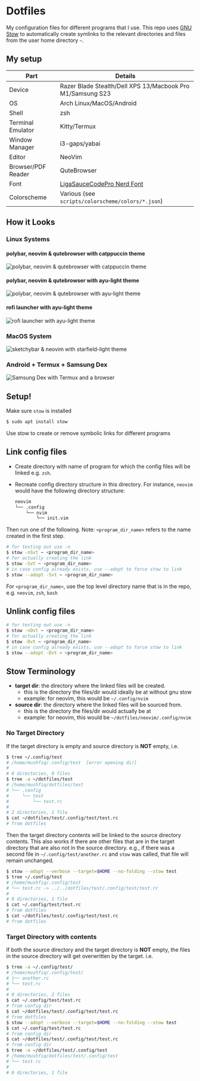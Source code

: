 # Dotfiles

My configuration files for different programs that I use. This repo uses [GNU Stow](https://www.gnu.org/software/stow/) to automatically create symlinks to the relevant directories and files from the user home directory `~`.

## My setup

| Part               | Details                                                                                |
|--------------------|----------------------------------------------------------------------------------------|
| Device             | Razer Blade Stealth/Dell XPS 13/Macbook Pro M1/Samsung S23                             |
| OS                 | Arch Linux/MacOS/Android                                                               |
| Shell              | zsh                                                                                    |
| Terminal Emulator  | Kitty/Termux                                                                           |
| Window Manager     | i3-gaps/yabai                                                                          |
| Editor             | NeoVim                                                                                 |
| Browser/PDF Reader | QuteBrowser                                                                            |
| Font               | [LigaSauceCodePro Nerd Font](https://github.com/Bo-Fone/Liga-Sauce-Code-Pro-Nerd-Font) |
| Colorscheme        | Various (see `scripts/colorscheme/colors/*.json`)                                    |

## How it Looks

### Linux Systems

#### polybar, neovim & qutebrowser with catppuccin theme

![polybar, neovim & qutebrowser with catppuccin theme](https://user-images.githubusercontent.com/32845348/197903873-c6850947-7d03-4189-bc48-0392af9a53ea.png)

#### polybar, neovim & qutebrowser with ayu-light theme

![polybar, neovim & qutebrowser with ayu-light theme](https://user-images.githubusercontent.com/32845348/197916219-6fb2fc55-4780-4f59-a350-188dacf30346.png)

#### rofi launcher with ayu-light theme

![rofi launcher with ayu-light theme](https://user-images.githubusercontent.com/32845348/197916240-ff5a6929-a3d3-49a6-b3ac-9b7267c22997.png)

### MacOS System

![sketchybar & neovim with starfield-light theme](TODO)

### Android + Termux + Samsung Dex

![Samsung Dex with Termux and a browser](https://github.com/mushfiq814/dotfiles/assets/32845348/72f4e410-a5c8-4f50-bba5-e7356452f136)

## Setup!

Make sure `stow` is installed

```sh
$ sudo apt install stow
```

Use stow to create or remove symbolic links for different programs

## Link config files

* Create directory with name of program for which the config files will be linked e.g. `zsh`.
* Recreate config directory structure in this directory. For instance, `neovim` would have the following directory structure:

  ```sh
  neovim
  └── .config
      └── nvim
          └── init.vim
  ```

Then run one of the following. Note: `<program_dir_name>` refers to the name created in the first step.

```sh
# for testing out use -n
$ stow -nSvt ~ <program_dir_name>
# for actually creating the link
$ stow -Svt ~ <program_dir_name>
# in case config already exists, use --adopt to force stow to link
$ stow --adopt -Svt ~ <program_dir_name>
```
For `<program_dir_name>`, use the top level directory name that is in the repo, e.g. `neovim`, `zsh`, `bash`

## Unlink config files
```sh
# for testing out use -n
$ stow -nDvt ~ <program_dir_name>
# for actually creating the link
$ stow -Dvt ~ <program_dir_name>
# in case config already exists, use --adopt to force stow to link
$ stow --adopt -Dvt ~ <program_dir_name>
```

## Stow Terminology

* __target dir__: the directory where the linked files will be created.
  * this is the directory the files/dir would ideally be at without gnu stow
  * example: for neovim, this would be `~/.config/nvim`
* __source dir__: the directory where the linked files will be sourced from.
  * this is the directory the files/dir would actually be at
  * example: for neovim, this would be `~/dotfiles/neovim/.config/nvim`

### No Target Directory

If the target directory is empty and source directory is __NOT__ empty, i.e.

```bash
$ tree ~/.config/test
# /home/mushfiq/.config/test  [error opening dir]
#
# 0 directories, 0 files
$ tree -a ~/dotfiles/test
# /home/mushfiq/dotfiles/test
# └── .config
#     └── test
#         └── test.rc
#
# 2 directories, 1 file
$ cat ~/dotfiles/test/.config/test/test.rc
# from dotfiles
```

Then the target directory contents will be linked to the source directory contents. This also works if there are other files that are in the target directory that are also not in the source directory. e.g., if there was a second file in `~/.config/test/another.rc` and `stow` was called, that file will remain unchanged.

```bash
$ stow --adopt --verbose --target=$HOME --no-folding --stow test
$ tree ~/.config/test
# /home/mushfiq/.config/test
# └── test.rc -> ../../dotfiles/test/.config/test/test.rc
#
# 0 directories, 1 file
$ cat ~/.config/test/test.rc
# from dotfiles
$ cat ~/dotfiles/test/.config/test/test.rc
# from dotfiles
```

### Target Directory with contents

If both the source directory and the target directory is __NOT__ empty, the files in the source directory will get overwritten by the target. i.e.

```bash
$ tree -a ~/.config/test/
# /home/mushfiq/.config/test/
# ├── another.rc
# └── test.rc
#
# 0 directories, 2 files
$ cat ~/.config/test/test.rc
# from config dir
$ cat ~/dotfiles/test/.config/test/test.rc
# from dotfiles
$ stow --adopt --verbose --target=$HOME --no-folding --stow test
$ cat ~/.config/test/test.rc
# from config dir
$ cat ~/dotfiles/test/.config/test/test.rc
# from config dir
$ tree -a ~/dotfiles/test/.config/test
# /home/mushfiq/dotfiles/test/.config/test
# └── test.rc
#
# 0 directories, 1 file
```
